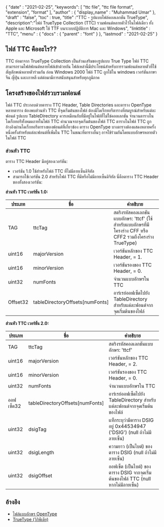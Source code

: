 {
  "date" : "2021-02-25",
  "keywords": [ "ttc file", "ttc file format", "extension", "format" ],
  "author" : {
    "display_name" : "Muhammad Umar"
},
  "draft" : "false",
  "toc" : true,
  "title" :"TTC - รูปแบบไฟล์คอลเลกชัน TrueType",
  "description":"ไฟล์ TrueType Collection (TTC) รวมฟอนต์หลายตัวไว้ในไฟล์เดียว ทั้ง Apple และ Microsoft ใช้ TTF บนระบบปฏิบัติการ Mac และ Windows",
  "linktitle" : "TTC",
  "menu" : {
    "docs" : {
      "parent" : "font"
}
},
  "lastmod" : "2021-02-25"
}

## ไฟล์ TTC คืออะไร??
TTC ย่อมาจาก TrueType Collection เป็นส่วนเสริมของรูปแบบ True Type ไฟล์ TTC สามารถรวมไฟล์ฟอนต์หลายไฟล์เข้าด้วยกัน ไฟล์เหล่านี้มีประโยชน์สำหรับการรวมฟอนต์หลายตัวที่ใช้สัญลักษณ์หลายตัวร่วมกัน ก่อน Windows 2000 ไฟล์ TTC ถูกใช้ใน windows เวอร์ชันภาษาจีน ญี่ปุ่น และเกาหลี แต่ต่อมามีการสนับสนุนสำหรับทุกภูมิภาค


## โครงสร้างของไฟล์รวบรวมฟอนต์
ไฟล์ TTC ประกอบด้วยตาราง TTC Header, Table Directories และตาราง OpenType หลายตาราง ต้องพบส่วนหัว TTC ที่จุดเริ่มต้นของไฟล์ ต้องมีไดเร็กทอรีตารางที่สมบูรณ์สำหรับแต่ละฟอนต์ รูปแบบ TableDirectory ควรเหมือนกับที่มีอยู่ในไฟล์ที่ไม่ใช่คอลเลกชัน จำนวนตารางในไดเร็กทอรีทั้งหมดภายในไฟล์ TTC คำนวณจากจุดเริ่มต้นของไฟล์ TTC
ตารางในไฟล์ TTC ถูกอ้างอิงผ่านไดเร็กทอรีตารางของฟอนต์ที่เกี่ยวข้อง ตาราง OpenType บางตารางต้องแสดงหลายครั้ง หนึ่งครั้งสำหรับแต่ละฟอนต์ที่เพิ่มใน TTC ในขณะที่ตารางอื่นๆ อาจใช้ร่วมกันโดยแบบอักษรหลายตัวในไฟล์ TTC

### ส่วนหัว TTC
ตาราง TTC Header มีอยู่สองเวอร์ชัน:
- เวอร์ชัน 1.0 ใช้สำหรับไฟล์ TTC ที่ไม่มีลายเซ็นดิจิทัล
- สามารถใช้เวอร์ชัน 2.0 สำหรับไฟล์ TTC ที่มีหรือไม่มีลายเซ็นดิจิทัล
นี่คือตาราง TTC Header ของทั้งสองเวอร์ชัน:

**ส่วนหัว TTC เวอร์ชัน 1.0:**

|ประเภท|ชื่อ|คำอธิบาย|
---|---|---|
|TAG|ttcTag|สตริงรหัสคอลเลกชันแบบอักษร: 'ttcf' (ใช้สำหรับแบบอักษรที่มีโครงร่าง CFF หรือ CFF2 รวมถึงโครงร่าง TrueType)|
|uint16|majorVersion|เวอร์ชันหลักของ TTC Header, = 1.|
|uint16|minorVersion|เวอร์ชันรองของ TTC Header, = 0.|
|uint32|numFonts|จำนวนแบบอักษรใน TTC|
|Offset32|tableDirectoryOffsets[numFonts]|อาร์เรย์ออฟเซ็ตไปยัง TableDirectory สำหรับแต่ละฟอนต์จากจุดเริ่มต้นของไฟล์|

**ส่วนหัว TTC เวอร์ชัน 2.0:**

|ประเภท|ชื่อ|คำอธิบาย|
---|---|---|
|TAG|ttcTag |สตริงรหัสคอลเลกชันแบบอักษร: 'ttcf'|
|uint16| majorVersion | เวอร์ชันหลักของ TTC Header, = 2.|
|uint16| minorVersion | เวอร์ชันรองของ TTC Header, = 0.|
|uint32| numFonts | จำนวนแบบอักษรใน TTC|
|ออฟเซ็ต32| tableDirectoryOffsets[numFonts] |อาร์เรย์ออฟเซ็ตไปยัง TableDirectory สำหรับแต่ละฟอนต์จากจุดเริ่มต้นของไฟล์|
|uint32| dsigTag |แท็กระบุว่ามีตาราง DSIG อยู่ 0x44534947 ('DSIG') (null ถ้าไม่มีลายเซ็น)|
|uint32| dsigLength |ความยาว (เป็นไบต์) ของตาราง DSIG (null ถ้าไม่มีลายเซ็น)|
|uint32| dsigOffset |ออฟเซ็ต (เป็นไบต์) ของตาราง DSIG จากจุดเริ่มต้นของไฟล์ TTC (null หากไม่มีลายเซ็น)|

## อ้างอิง
* [ไฟล์แบบอักษร OpenType](https://learn.microsoft.com/en-us/typography/opentype/spec/otff)
* [TrueType (วิกิพีเดีย)](https://en.wikipedia.org/wiki/TrueType)

